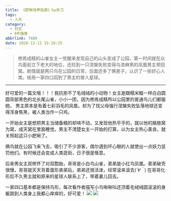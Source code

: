 ```yaml
---
title: 《肥啾饲养指南》by非刀
tags:
  - 人外
category:
  - 扫文
  - Ⅱ中强推
abbrlink: 7489
date: 2020-12-12 15:18:25
---
```

<meta name="referrer" content="no-referrer" />

> 修炼成精的山雀女主一觉醒来发现自己的山头变成了公园，第一时间就在众鸟面前立下老大的地位，还捡到一只涅槃失败变得乌漆麻黑的凤凰男主带回窝。剧情就是两只鸟在公园的日常，后面还多了俩崽子，认识了一些好心人类。结局一家四口回到了男主的兽人星球。 ​​​​
<!-- more -->

---
好可爱的一篇文哦！！！我抗拒不了毛绒绒的小动物！女主是跟糯米糍一样白白圆圆背部黑色的北长尾山雀，小小一团，因为修炼成精所以公园里的普通鸟儿们都服她。
男主原本是有着七彩羽毛的凤凰，却为了找父母强行涅槃失败坠落地球还变得浑身焦黑，被人类当作一只鸡。

一开始女主是想把男主当储备粮的却啃不动，又发现他热乎乎的，就以他的胳肢窝为窝，成天窝在里面睡觉。男主不清楚女主一开始的打算，以为女主热心善良，就关照起这只小肥啾了。

俩鸟就在公园飞来飞去，吸引了不少游客，偶尔遇到坏心眼的人就使出一点妖力惩罚他们。有时候还会变成人类逛街，日子很是惬意。

后来男女主双修怀了对双胞胎，哥哥是小白鸟山雀，弟弟是小红鸟凤凰。弟弟破壳很慢，哥哥就天天背着蛋形弟弟玩，弟弟还很活泼，经常滚来滚去(*´∀｀*)
在哥哥化形后不久男主就和原来的星球人联系上了，带着妻儿回去。

一家四口基本都是保持鸟形，每次看作者描写小鸟啾啾叫还顶着毛绒绒圆滚滚的身躯跳到人类身上我都心痒痒的，好可爱！
![](https://wx1.sinaimg.cn/mw690/0069kFhhgy1gll3coxvsej30n01dsqv6.jpg)
![](https://wx1.sinaimg.cn/mw690/0069kFhhgy1gll3cr10lzj30n01dsqv6.jpg)